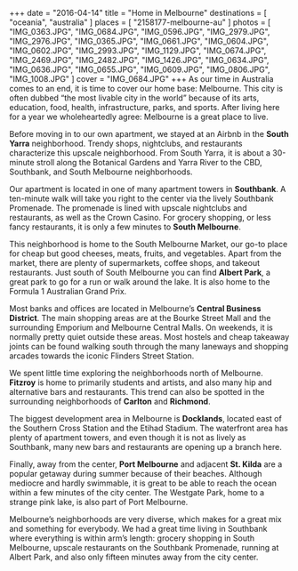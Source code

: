 +++
date    = "2016-04-14"
title   = "Home in Melbourne"
destinations = [ "oceania", "australia" ]
places  = [ "2158177-melbourne-au" ]
photos  = [
  "IMG_0363.JPG", "IMG_0684.JPG", "IMG_0596.JPG", "IMG_2979.JPG", "IMG_2976.JPG",
  "IMG_0365.JPG", "IMG_0661.JPG", "IMG_0604.JPG", "IMG_0602.JPG", "IMG_2993.JPG",
  "IMG_1129.JPG", "IMG_0674.JPG", "IMG_2469.JPG", "IMG_2482.JPG", "IMG_1426.JPG",
  "IMG_0634.JPG", "IMG_0636.JPG", "IMG_0655.JPG", "IMG_0609.JPG", "IMG_0806.JPG",
  "IMG_1008.JPG"
]
cover = "IMG_0684.JPG"
+++
As our time in Australia comes to an end, it is time to cover our home base: Melbourne. This city is often dubbed “the most livable city in the world” because of its arts, education, food, health, infrastructure, parks, and sports. After living here for a year we wholeheartedly agree: Melbourne is a great place to live.
<!--more-->
Before moving in to our own apartment, we stayed at an Airbnb in the **South Yarra** neighborhood. Trendy shops, nightclubs, and restaurants characterize this upscale neighborhood. From South Yarra, it is about a 30-minute stroll along the Botanical Gardens and Yarra River to the CBD, Southbank, and South Melbourne neighborhoods.

Our apartment is located in one of many apartment towers in **Southbank**. A ten-minute walk will take you right to the center via the lively Southbank Promenade. The promenade is lined with upscale nightclubs and restaurants, as well as the Crown Casino. For grocery shopping, or less fancy restaurants, it is only a few minutes to **South Melbourne**.

This neighborhood is home to the South Melbourne Market, our go-to place for cheap but good cheeses, meats, fruits, and vegetables. Apart from the market, there are plenty of supermarkets, coffee shops, and takeout restaurants. Just south of South Melbourne you can find **Albert Park**, a great park to go for a run or walk around the lake. It is also home to the Formula 1 Australian Grand Prix.

Most banks and offices are located in Melbourne’s **Central Business District**. The main shopping areas are at the Bourke Street Mall and the surrounding Emporium and Melbourne Central Malls. On weekends, it is normally pretty quiet outside these areas. Most hostels and cheap takeaway joints can be found walking south through the many laneways and shopping arcades towards the iconic Flinders Street Station.

We spent little time exploring the neighborhoods north of Melbourne. **Fitzroy** is home to primarily students and artists, and also many hip and alternative bars and restaurants. This trend can also be spotted in the surrounding neighborhoods of **Carlton** and **Richmond**.

The biggest development area in Melbourne is **Docklands**, located east of the Southern Cross Station and the Etihad Stadium. The waterfront area has plenty of apartment towers, and even though it is not as lively as Southbank, many new bars and restaurants are opening up a branch here.

Finally, away from the center, **Port Melbourne** and adjacent **St. Kilda** are a popular getaway during summer because of their beaches. Although mediocre and hardly swimmable, it is great to be able to reach the ocean within a few minutes of the city center. The Westgate Park, home to a strange pink lake, is also part of Port Melbourne.

Melbourne’s neighborhoods are very diverse, which makes for a great mix and something for everybody. We had a great time living in Southbank where everything is within arm’s length: grocery shopping in South Melbourne, upscale restaurants on the Southbank Promenade, running at Albert Park, and also only fifteen minutes away from the city center.